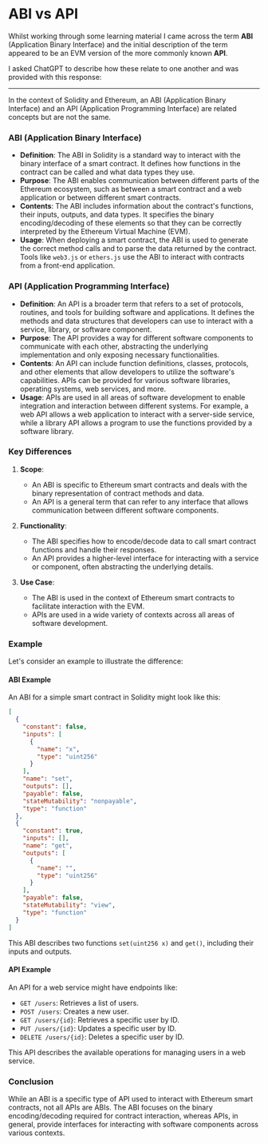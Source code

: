 # ABI vs API

Whilst working through some learning material I came across the term **ABI** (Application Binary Interface) and the initial description of the term appeared to be an EVM version of the more commonly known **API**. 

I asked ChatGPT to describe how these relate to one another and was provided with this response: 

___

In the context of Solidity and Ethereum, an ABI (Application Binary Interface) and an API (Application Programming Interface) are related concepts but are not the same.

### ABI (Application Binary Interface)

- **Definition**: The ABI in Solidity is a standard way to interact with the binary interface of a smart contract. It defines how functions in the contract can be called and what data types they use.
- **Purpose**: The ABI enables communication between different parts of the Ethereum ecosystem, such as between a smart contract and a web application or between different smart contracts.
- **Contents**: The ABI includes information about the contract's functions, their inputs, outputs, and data types. It specifies the binary encoding/decoding of these elements so that they can be correctly interpreted by the Ethereum Virtual Machine (EVM).
- **Usage**: When deploying a smart contract, the ABI is used to generate the correct method calls and to parse the data returned by the contract. Tools like `web3.js` or `ethers.js` use the ABI to interact with contracts from a front-end application.

### API (Application Programming Interface)

- **Definition**: An API is a broader term that refers to a set of protocols, routines, and tools for building software and applications. It defines the methods and data structures that developers can use to interact with a service, library, or software component.
- **Purpose**: The API provides a way for different software components to communicate with each other, abstracting the underlying implementation and only exposing necessary functionalities.
- **Contents**: An API can include function definitions, classes, protocols, and other elements that allow developers to utilize the software's capabilities. APIs can be provided for various software libraries, operating systems, web services, and more.
- **Usage**: APIs are used in all areas of software development to enable integration and interaction between different systems. For example, a web API allows a web application to interact with a server-side service, while a library API allows a program to use the functions provided by a software library.

### Key Differences

1. **Scope**:
   - An ABI is specific to Ethereum smart contracts and deals with the binary representation of contract methods and data.
   - An API is a general term that can refer to any interface that allows communication between different software components.

2. **Functionality**:
   - The ABI specifies how to encode/decode data to call smart contract functions and handle their responses.
   - An API provides a higher-level interface for interacting with a service or component, often abstracting the underlying details.

3. **Use Case**:
   - The ABI is used in the context of Ethereum smart contracts to facilitate interaction with the EVM.
   - APIs are used in a wide variety of contexts across all areas of software development.

### Example

Let's consider an example to illustrate the difference:

#### ABI Example
An ABI for a simple smart contract in Solidity might look like this:
```json
[
  {
    "constant": false,
    "inputs": [
      {
        "name": "x",
        "type": "uint256"
      }
    ],
    "name": "set",
    "outputs": [],
    "payable": false,
    "stateMutability": "nonpayable",
    "type": "function"
  },
  {
    "constant": true,
    "inputs": [],
    "name": "get",
    "outputs": [
      {
        "name": "",
        "type": "uint256"
      }
    ],
    "payable": false,
    "stateMutability": "view",
    "type": "function"
  }
]
```
This ABI describes two functions `set(uint256 x)` and `get()`, including their inputs and outputs.

#### API Example
An API for a web service might have endpoints like:
- `GET /users`: Retrieves a list of users.
- `POST /users`: Creates a new user.
- `GET /users/{id}`: Retrieves a specific user by ID.
- `PUT /users/{id}`: Updates a specific user by ID.
- `DELETE /users/{id}`: Deletes a specific user by ID.

This API describes the available operations for managing users in a web service.

### Conclusion

While an ABI is a specific type of API used to interact with Ethereum smart contracts, not all APIs are ABIs. The ABI focuses on the binary encoding/decoding required for contract interaction, whereas APIs, in general, provide interfaces for interacting with software components across various contexts.